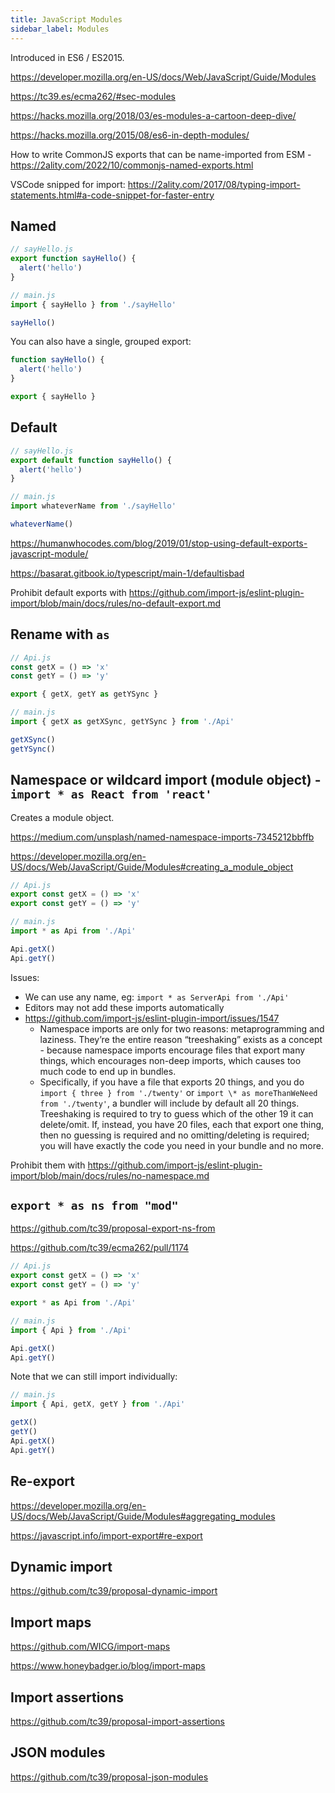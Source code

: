 ```yaml
---
title: JavaScript Modules
sidebar_label: Modules
---
```


Introduced in ES6 / ES2015.

https://developer.mozilla.org/en-US/docs/Web/JavaScript/Guide/Modules

https://tc39.es/ecma262/#sec-modules

https://hacks.mozilla.org/2018/03/es-modules-a-cartoon-deep-dive/

https://hacks.mozilla.org/2015/08/es6-in-depth-modules/

How to write CommonJS exports that can be name-imported from ESM - https://2ality.com/2022/10/commonjs-named-exports.html

VSCode snipped for import: https://2ality.com/2017/08/typing-import-statements.html#a-code-snippet-for-faster-entry

## Named

```ts
// sayHello.js
export function sayHello() {
  alert('hello')
}

// main.js
import { sayHello } from './sayHello'

sayHello()
```

You can also have a single, grouped export:

```ts
function sayHello() {
  alert('hello')
}

export { sayHello }
```

## Default

```ts
// sayHello.js
export default function sayHello() {
  alert('hello')
}

// main.js
import whateverName from './sayHello'

whateverName()
```

https://humanwhocodes.com/blog/2019/01/stop-using-default-exports-javascript-module/

https://basarat.gitbook.io/typescript/main-1/defaultisbad

Prohibit default exports with https://github.com/import-js/eslint-plugin-import/blob/main/docs/rules/no-default-export.md

## Rename with `as`

```ts
// Api.js
const getX = () => 'x'
const getY = () => 'y'

export { getX, getY as getYSync }

// main.js
import { getX as getXSync, getYSync } from './Api'

getXSync()
getYSync()
```

## Namespace or wildcard import (module object) - `import * as React from 'react'`

Creates a module object.

https://medium.com/unsplash/named-namespace-imports-7345212bbffb

https://developer.mozilla.org/en-US/docs/Web/JavaScript/Guide/Modules#creating_a_module_object

```ts
// Api.js
export const getX = () => 'x'
export const getY = () => 'y'

// main.js
import * as Api from './Api'

Api.getX()
Api.getY()
```

Issues:

- We can use any name, eg: `import * as ServerApi from './Api'`
- Editors may not add these imports automatically
- https://github.com/import-js/eslint-plugin-import/issues/1547
  - Namespace imports are only for two reasons: metaprogramming and laziness. They’re the entire reason “treeshaking” exists as a concept - because namespace imports encourage files that export many things, which encourages non-deep imports, which causes too much code to end up in bundles.
  - Specifically, if you have a file that exports 20 things, and you do `import { three } from './twenty'` or `import \* as moreThanWeNeed from './twenty'`, a bundler will include by default all 20 things. Treeshaking is required to try to guess which of the other 19 it can delete/omit. If, instead, you have 20 files, each that export one thing, then no guessing is required and no omitting/deleting is required; you will have exactly the code you need in your bundle and no more.

Prohibit them with https://github.com/import-js/eslint-plugin-import/blob/main/docs/rules/no-namespace.md

## `export * as ns from "mod"`

https://github.com/tc39/proposal-export-ns-from

https://github.com/tc39/ecma262/pull/1174

```ts
// Api.js
export const getX = () => 'x'
export const getY = () => 'y'

export * as Api from './Api'

// main.js
import { Api } from './Api'

Api.getX()
Api.getY()
```

Note that we can still import individually:

```ts
// main.js
import { Api, getX, getY } from './Api'

getX()
getY()
Api.getX()
Api.getY()
```

## Re-export

https://developer.mozilla.org/en-US/docs/Web/JavaScript/Guide/Modules#aggregating_modules

https://javascript.info/import-export#re-export

## Dynamic import

https://github.com/tc39/proposal-dynamic-import

## Import maps

https://github.com/WICG/import-maps

https://www.honeybadger.io/blog/import-maps

## Import assertions

https://github.com/tc39/proposal-import-assertions

## JSON modules

https://github.com/tc39/proposal-json-modules
